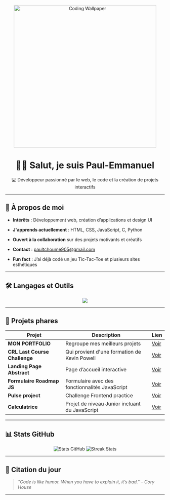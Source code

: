 <!-- Bannière ou GIF -->
<p align="center">
  <img src="https://i.pinimg.com/474x/12/11/32/1211329789c0fdcafbfa1e26b899ef50.jpg" width="450" alt="Coding Wallpaper">
</p>

<h1 align="center"> 👋🏾 Salut, je suis Paul-Emmanuel </h1>

<p align="center">
  💻 Développeur passionné par le web, le code et la création de projets interactifs
</p>

---

## 🚀 À propos de moi

- **Intérêts** : Développement web, création d’applications et design UI
  
-  **J'apprends actuellement** : HTML, CSS, JavaScript, C, Python
   
-  **Ouvert à la collaboration** sur des projets motivants et créatifs
  
-  **Contact** : [paultchoume905@gmail.com](mailto:paultchoume905@gmail.com)
  
-  **Fun fact** : J’ai déjà codé un jeu Tic-Tac-Toe et plusieurs sites esthétiques

---

## 🛠️ Langages et Outils

<p align="center">
  <img src="https://skillicons.dev/icons?i=html,css,js,c,python,git,github,vscode" />
</p>

---

## 📌 Projets phares

| Projet | Description | Lien |
| ------ | ----------- | ---- |
|   **MON PORTFOLIO**  | Regroupe mes meilleurs projets | [Voir](https://paul04sho.github.io/My-Website/) |
| **CRL Last Course Challenge** | Qui provient  d'une formation de Kevin Powell| [Voir](https://paul04sho.github.io/Kevin-Powell-CRL-Course-Last-Challenge/) |
| **Landing Page Abstract** | Page d’accueil interactive | [Voir](https://paul04sho.github.io/Frontend-Abstract-Landing-Page/) |
| **Formulaire Roadmap JS** | Formulaire avec des fonctionnalités JavaScript | [Voir](https://paul04sho.github.io/Formulaire-Roadmap.sh/)
| **Pulse project** | Challenge Frontend practice | [Voir](https://paul04sho.github.io/Pulse-Landing-Page/)
| **Calculatrice** | Projet de niveau Junior incluant du JavaScript| [Voir](https://paul04sho.github.io/Projet-calculatrice/)

---

## 📊 Stats GitHub

<p align="center">
 <img src="https://github-readme-stats.vercel.app/api?username=Paul04sho&show_icons=true&theme=tokyonight" alt="Stats GitHub" />
 <img src="https://github-readme-streak-stats.herokuapp.com/?user=Paul04sho&theme=tokyonight" alt="Streak Stats" />
</p>

---

## 🌟 Citation du jour

> *"Code is like humor. When you have to explain it, it’s bad." – Cory House*

---
